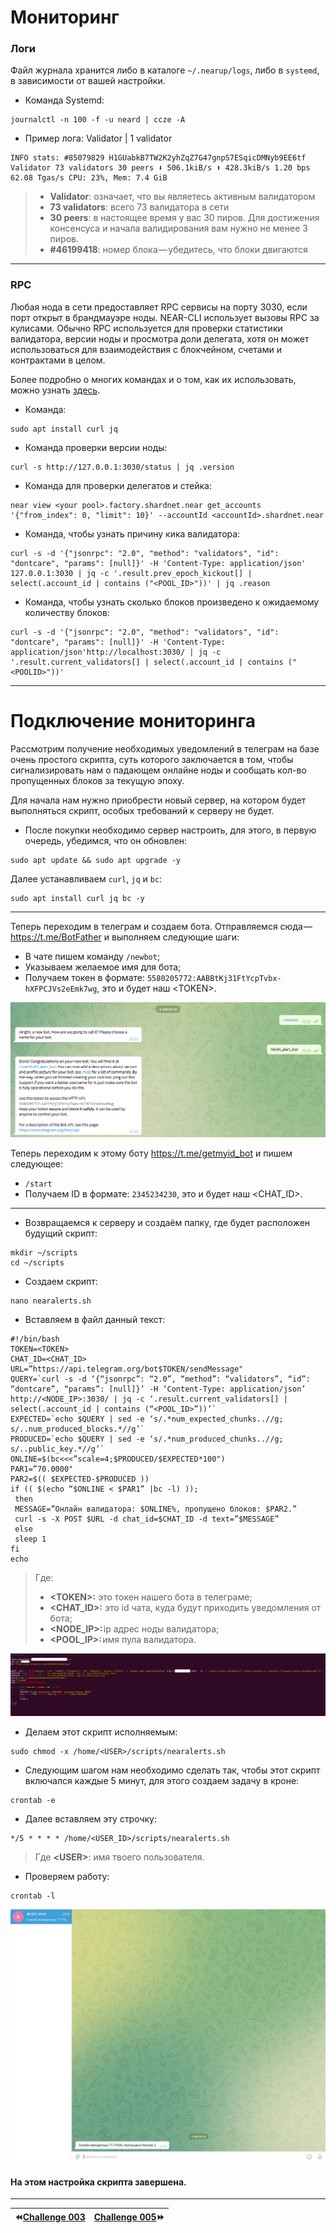 Мониторинг
===
### Логи
Файл журнала хранится либо в каталоге `~/.nearup/logs`, либо в `systemd`, в зависимости от вашей настройки.
* Команда Systemd:
```
journalctl -n 100 -f -u neard | ccze -A
```
* Пример лога:
Validator | 1 validator
```
INFO stats: #85079829 H1GUabkB7TW2K2yhZqZ7G47gnpS7ESqicDMNyb9EE6tf Validator 73 validators 30 peers ⬇ 506.1kiB/s ⬆ 428.3kiB/s 1.20 bps 62.08 Tgas/s CPU: 23%, Mem: 7.4 GiB
```
> - **Validator**: означает, что вы являетесь активным валидатором
> - **73 validators**: всего 73 валидатора в сети
> - **30 peers**: в настоящее время у вас 30 пиров. Для достижения консенсуса и начала валидирования вам нужно не менее 3 пиров.
> - **#46199418**: номер блока — убедитесь, что блоки двигаются
***
### RPC
Любая нода в сети предоставляет RPC сервисы на порту 3030, если порт открыт в брандмауэре ноды. NEAR-CLI использует вызовы RPC за кулисами. Обычно RPC используется для проверки статистики валидатора, версии ноды и просмотра доли делегата, хотя он может использоваться для взаимодействия с блокчейном, счетами и контрактами в целом.

Более подробно о многих командах и о том, как их использовать, можно узнать [здесь](https://docs.near.org/api/rpc/introduction).

* Команда:
```
sudo apt install curl jq
```

* Команда проверки версии ноды:
```
curl -s http://127.0.0.1:3030/status | jq .version
```

* Команда для проверки делегатов и стейка:
```
near view <your pool>.factory.shardnet.near get_accounts '{"from_index": 0, "limit": 10}' --accountId <accountId>.shardnet.near
```

* Команда, чтобы узнать причину кика валидатора:
```
curl -s -d '{"jsonrpc": "2.0", "method": "validators", "id": "dontcare", "params": [null]}' -H 'Content-Type: application/json' 127.0.0.1:3030 | jq -c '.result.prev_epoch_kickout[] | select(.account_id | contains ("<POOL_ID>"))' | jq .reason
```

* Команда, чтобы узнать сколько блоков произведено к ожидаемому количеству блоков:
```
curl -s -d '{"jsonrpc": "2.0", "method": "validators", "id": "dontcare", "params": [null]}' -H 'Content-Type: application/json'http://localhost:3030/ | jq -c '.result.current_validators[] | select(.account_id | contains ("<POOLID>"))'
```
***
Подключение мониторинга
===
Рассмотрим получение необходимых уведомлений в телеграм на базе очень простого скрипта, cуть которого заключается в том, чтобы сигнализировать нам о падающем онлайне ноды и сообщать кол-во пропущенных блоков за текущую эпоху.

Для начала нам нужно приобрести новый сервер, на котором будет выполняться скрипт, особых требований к серверу не будет.

* После покупки необходимо сервер настроить, для этого, в первую очередь, убедимся, что он обновлен:
```
sudo apt update && sudo apt upgrade -y
```

Далее устанавливаем `curl`, `jq` и `bc`:
```
sudo apt install curl jq bc -y
```
***
Теперь переходим в телеграм и создаем бота. Отправляемся сюда —  <https://t.me/BotFather> и выполняем следующие шаги:
* В чате пишем команду `/newbot`;
* Указываем желаемое имя для бота;
* Получаем токен в формате: `5580205772:AABBtKj31FtYcpTvbx-hXFPCJVs2eEmk7wg`, это и будет наш &#60;TOKEN&#62;.

![](https://github.com/BTCSecure/stakewars-3/blob/main/images/challenge-004/16-new_bot.png)

Теперь переходим к этому боту <https://t.me/getmyid_bot> и пишем следующее:
* `/start`
* Получаем ID в формате: `2345234230`, это и будет наш &#60;CHAT_ID&#62;.
***
* Возвращаемся к серверу и создаём папку, где будет расположен будущий скрипт:
```
mkdir ~/scripts
cd ~/scripts
```

* Создаем скрипт:
```
nano nearalerts.sh
```

* Вставляем в файл данный текст:
```
#!/bin/bash
TOKEN=<TOKEN>
CHAT_ID=<CHAT_ID>
URL=”https://api.telegram.org/bot$TOKEN/sendMessage"
QUERY=`curl -s -d ‘{“jsonrpc”: “2.0”, “method”: “validators”, “id”: “dontcare”, “params”: [null]}’ -H ‘Content-Type: application/json’ http://<NODE_IP>:3030/ | jq -c ‘.result.current_validators[] | select(.account_id | contains (“<POOL_ID>”))’`
EXPECTED=`echo $QUERY | sed -e ‘s/.*num_expected_chunks..//g; s/..num_produced_blocks.*//g’`
PRODUCED=`echo $QUERY | sed -e ‘s/.*num_produced_chunks..//g; s/..public_key.*//g’`
ONLINE=$(bc<<<”scale=4;$PRODUCED/$EXPECTED*100")
PAR1=”70.0000"
PAR2=$(( $EXPECTED-$PRODUCED ))
if (( $(echo “$ONLINE < $PAR1” |bc -l) ));
 then
 MESSAGE=”Онлайн валидатора: $ONLINE%, пропущено блоков: $PAR2.”
 curl -s -X POST $URL -d chat_id=$CHAT_ID -d text=”$MESSAGE”
 else
 sleep 1
fi
echo
```
> Где:
> - **&#60;TOKEN&#62;:** это токен нашего бота в телеграме;
> - **&#60;CHAT_ID&#62;:** это id чата, куда будут приходить уведомления от бота;
> - **&#60;NODE_IP&#62;:** ip адрес ноды валидатора;
> - **&#60;POOL_IP&#62;:** имя пула валидатора.

![](https://github.com/BTCSecure/stakewars-3/blob/main/images/challenge-004/15-script.png)

* Делаем этот скрипт исполняемым:
```
sudo chmod -x /home/<USER>/scripts/nearalerts.sh
```

* Следующим шагом нам необходимо сделать так, чтобы этот скрипт включался каждые 5 минут, для этого создаем задачу в кроне:
```
crontab -e
```

* Далее вставляем эту строчку:
```
*/5 * * * * /home/<USER_ID>/scripts/nearalerts.sh
```
> Где **&#60;USER&#62;**: имя твоего пользователя.

* Проверяем работу:
```
crontab -l
```

![](https://github.com/BTCSecure/stakewars-3/blob/main/images/challenge-004/17-complete.png)

#### На этом настройка скрипта завершена.
***
⏪[Challenge 003](https://github.com/BTCSecure/stakewars-3/blob/main/challenge-003.md)     | [Challenge 005](https://github.com/BTCSecure/stakewars-3/blob/main/challenge-005.md)⏩
---|---:
